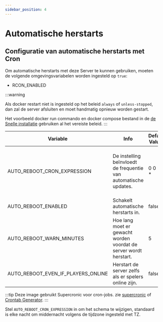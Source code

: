 ```yaml
---
sidebar_position: 4
---
```


# Automatische herstarts

## Configuratie van automatische herstarts met Cron

Om automatische herstarts met deze Server te kunnen gebruiken,
moeten de volgende omgevingsvariabelen worden ingesteld op `true`:

* RCON_ENABLED

:::warning

Als docker restart niet is ingesteld op het beleid `always` of `unless-stopped`,
dan zal de server afsluiten en moet handmatig opnieuw worden gestart.

Het voorbeeld docker run commando en docker compose bestand in de [de Snelle installatie](https://palworld-server-docker.loef.dev/)
gebruiken al het vereiste beleid.
:::

| Variable                           | Info                                                                   | Default Values | Allowed Values                                                                                                    |
|------------------------------------|------------------------------------------------------------------------|----------------|-------------------------------------------------------------------------------------------------------------------|
| AUTO_REBOOT_CRON_EXPRESSION        | De instelling beïnvloedt de frequentie van automatische updates.                      | 0 0 \* \* \*   | Heeft een Cron expressie nodig - Zie [Configuring Automatic Backups with Cron](https://palworld-server-docker.loef.dev/nl/guides/backup/automated-backup) |
| AUTO_REBOOT_ENABLED                | Schakelt automatische herstarts in.                                              | false          | true/false                                                                                                        |
| AUTO_REBOOT_WARN_MINUTES           | Hoe lang moet er gewacht worden voordat de server wordt herstart. | 5              | !0                                                                                                                |
| AUTO_REBOOT_EVEN_IF_PLAYERS_ONLINE | Herstart de server zelfs als er spelers online zijn.                   | false          | true/false                                                                                                        |

:::tip
Deze image gebruikt Supercronic voor cron-jobs.
zie [supercronic](https://github.com/aptible/supercronic#crontab-format)
of [Crontab Generator](https://crontab-generator.org).
:::

Stel `AUTO_REBOOT_CRON_EXPRESSION` in om het schema te wijzigen,
standaard is elke nacht om middernacht volgens de tijdzone ingesteld met TZ.
